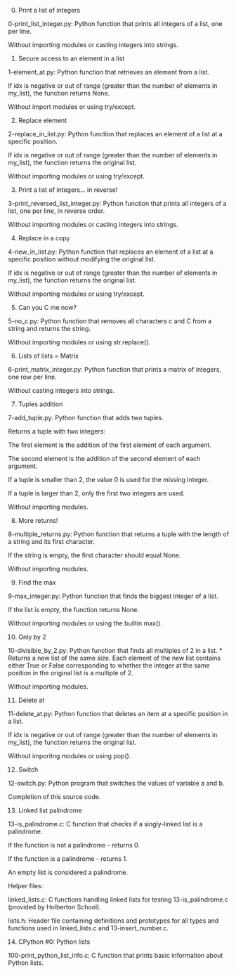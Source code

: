 0. Print a list of integers



0-print_list_integer.py: Python function that prints all integers of a list, one per line.

Without importing modules or casting integers into strings.

1. Secure access to an element in a list



1-element_at.py: Python function that retrieves an element from a list.

If idx is negative or out of range (greater than the number of elements in my_list), the function returns None.

Without import modules or using try/except.

2. Replace element



2-replace_in_list.py: Python function that replaces an element of a list at a specific position.

If idx is negative or out of range (greater than the number of elements in my_list), the function returns the original list.

Without importing modules or using try/except.

3. Print a list of integers... in reverse!



3-print_reversed_list_integer.py: Python function that prints all integers of a list, one per line, in reverse order.

Without importing modules or casting integers into strings.

4. Replace in a copy



4-new_in_list.py: Python function that replaces an element of a list at a specific position without modifying the original list.

If idx is negative or out of range (greater than the number of elements in my_list), the function returns the original list.

Without importing modules or using try/except.

5. Can you C me now?



5-no_c.py: Python function that removes all characters c and C from a string and returns the string.

Without importing modules or using str.replace().

6. Lists of lists = Matrix



6-print_matrix_integer.py: Python function that prints a matrix of integers, one row per line.

Without casting integers into strings.

7. Tuples addition



7-add_tuple.py: Python function that adds two tuples.

Returns a tuple with two integers:

The first element is the addition of the first element of each argument.

The second element is the addition of the second element of each argument.

If a tuple is smaller than 2, the value 0 is used for the missing integer.

If a tuple is larger than 2, only the first two integers are used.

Without importing modules.

8. More returns!



8-multiple_returns.py: Python function that returns a tuple with the length of a string and its first character.

If the string is empty, the first character should equal None.

Without importing modules.

9. Find the max



9-max_integer.py: Python function that finds the biggest integer of a list.

If the list is empty, the function returns None.

Without importing modules or using the builtin max().

10. Only by 2



10-divisible_by_2.py: Python function that finds all multiples of 2 in a list. * Returns a new list of the same size. Each element of the new list contains either True or False corresponding to whether the integer at the same position in the original list is a multiple of 2.

Without importing modules.

11. Delete at



11-delete_at.py: Python function that deletes an item at a specific position in a list.

If idx is negative or out of range (greater than the number of elements in my_list), the function returns the original list.

Without imporitng modules or using pop().

12. Switch



12-switch.py: Python program that switches the values of variable a and b.

Completion of this source code.

13. Linked list palindrome



13-is_palindrome.c: C function that checks if a singly-linked list is a palindrome.

If the function is not a palindrome - returns 0.

If the function is a palindrome - returns 1.

An empty list is considered a palindrome.

Helper files:

linked_lists.c: C functions handling linked lists for testing 13-is_palindrome.c (provided by Holberton School).

lists.h: Header file containing definitions and prototypes for all types and functions used in linked_lists.c and 13-insert_number.c.

14. CPython #0: Python lists



100-print_python_list_info.c: C function that prints basic information about Python lists.
